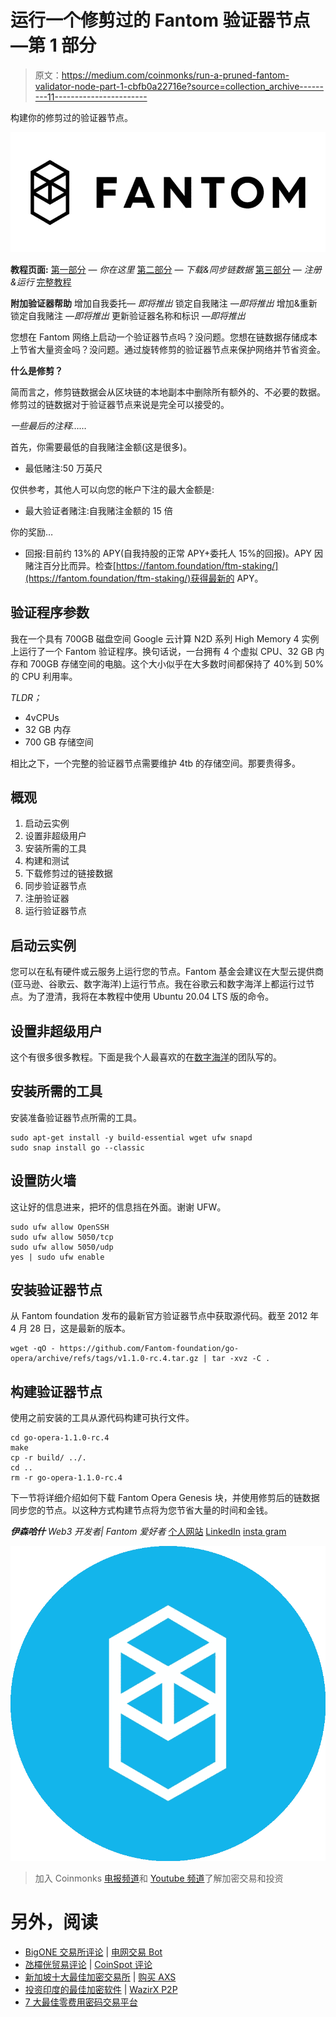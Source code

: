 # 运行一个修剪过的 Fantom 验证器节点—第 1 部分

> 原文：<https://medium.com/coinmonks/run-a-pruned-fantom-validator-node-part-1-cbfb0a22716e?source=collection_archive---------11----------------------->

构建你的修剪过的验证器节点。

![](img/c1cf94a5fec729af43a5c154a83403e1.png)

**教程页面:**
[第一部分](https://blog.ethanharsh.com/run-a-pruned-fantom-validator-node-part-1-cbfb0a22716e) — *你在这里*
[第二部分](https://blog.ethanharsh.com/run-a-pruned-fantom-validator-node-part-2-89e1622eab27) — *下载&同步链数据* [第三部分](https://blog.ethanharsh.com/run-a-pruned-fantom-validator-node-part-3-fd6bc0ce9c7e) — *注册&运行* [完整教程](https://blog.ethanharsh.com/run-a-pruned-fantom-validator-node-e8297b38cbc)

**附加验证器帮助** 增加自我委托— *即将推出* 锁定自我赌注 *—即将推出* 增加&重新锁定自我赌注 *—即将推出* 更新验证器名称和标识 *—即将推出*

您想在 Fantom 网络上启动一个验证器节点吗？没问题。您想在链数据存储成本上节省大量资金吗？没问题。通过旋转修剪的验证器节点来保护网络并节省资金。

**什么是修剪？**

简而言之，修剪链数据会从区块链的本地副本中删除所有额外的、不必要的数据。修剪过的链数据对于验证器节点来说是完全可以接受的。

*一些最后的注释……*

首先，你需要最低的自我赌注金额(这是很多)。

*   最低赌注:50 万英尺

仅供参考，其他人可以向您的帐户下注的最大金额是:

*   最大验证者赌注:自我赌注金额的 15 倍

你的奖励…

*   回报:目前约 13%的 APY(自我持股的正常 APY+委托人 15%的回报)。APY 因赌注百分比而异。检查[https://fantom.foundation/ftm-staking/](https://fantom.foundation/ftm-staking/)获得最新的 APY。

## 验证程序参数

我在一个具有 700GB 磁盘空间 Google 云计算 N2D 系列 High Memory 4 实例上运行了一个 Fantom 验证程序。换句话说，一台拥有 4 个虚拟 CPU、32 GB 内存和 700GB 存储空间的电脑。这个大小似乎在大多数时间都保持了 40%到 50%的 CPU 利用率。

*TLDR；*

*   4vCPUs
*   32 GB 内存
*   700 GB 存储空间

相比之下，一个完整的验证器节点需要维护 4tb 的存储空间。那要贵得多。

## 概观

1.  启动云实例
2.  设置非超级用户
3.  安装所需的工具
4.  构建和测试
5.  下载修剪过的链接数据
6.  同步验证器节点
7.  注册验证器
8.  运行验证器节点

## 启动云实例

您可以在私有硬件或云服务上运行您的节点。Fantom 基金会建议在大型云提供商(亚马逊、谷歌云、数字海洋)上运行节点。我在谷歌云和数字海洋上都运行过节点。为了澄清，我将在本教程中使用 Ubuntu 20.04 LTS 版的命令。

## 设置非超级用户

这个有很多很多教程。下面是我个人最喜欢的在[数字海洋](https://www.digitalocean.com/community/tutorials/how-to-create-a-new-sudo-enabled-user-on-ubuntu-20-04-quickstart)的团队写的。

## 安装所需的工具

安装准备验证器节点所需的工具。

```
sudo apt-get install -y build-essential wget ufw snapd
sudo snap install go --classic
```

## 设置防火墙

这让好的信息进来，把坏的信息挡在外面。谢谢 UFW。

```
sudo ufw allow OpenSSH
sudo ufw allow 5050/tcp
sudo ufw allow 5050/udp
yes | sudo ufw enable
```

## 安装验证器节点

从 Fantom foundation 发布的最新官方验证器节点中获取源代码。截至 2012 年 4 月 28 日，这是最新的版本。

```
wget -qO - https://github.com/Fantom-foundation/go-opera/archive/refs/tags/v1.1.0-rc.4.tar.gz | tar -xvz -C .
```

## 构建验证器节点

使用之前安装的工具从源代码构建可执行文件。

```
cd go-opera-1.1.0-rc.4
make
cp -r build/ ../.
cd ..
rm -r go-opera-1.1.0-rc.4
```

下一节将详细介绍如何下载 Fantom Opera Genesis 块，并使用修剪后的链数据同步您的节点。以这种方式构建节点将为您节省大量的时间和金钱。

***伊森哈什*** *Web3 开发者| Fantom 爱好者*
[个人网站](https://ethanharsh.com/)
[LinkedIn](https://www.linkedin.com/in/ethanharsh/)
[insta gram](http://instagram.com/eharsh4)

![](img/51a26626264e126c2dcfedfae315e486.png)

> 加入 Coinmonks [电报频道](https://t.me/coincodecap)和 [Youtube 频道](https://www.youtube.com/c/coinmonks/videos)了解加密交易和投资

# 另外，阅读

*   [BigONE 交易所评论](/coinmonks/bigone-exchange-review-64705d85a1d4) | [电网交易 Bot](https://coincodecap.com/grid-trading)
*   [氹欞侊贸易评论](https://coincodecap.com/anny-trade-review) | [CoinSpot 评论](https://coincodecap.com/coinspot-review)
*   [新加坡十大最佳加密交易所](https://coincodecap.com/crypto-exchange-in-singapore) | [购买 AXS](https://coincodecap.com/buy-axs-token)
*   [投资印度的最佳加密软件](https://coincodecap.com/best-crypto-to-invest-in-india-in-2021) | [WazirX P2P](https://coincodecap.com/wazirx-p2p)
*   [7 大最佳零费用密码交易平台](https://coincodecap.com/zero-fee-crypto-exchanges)